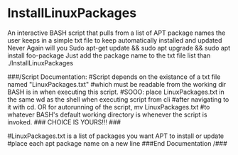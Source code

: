 # InstallLinuxPackages
An interactive BASH script that pulls from a list of APT package names the user keeps in a simple txt file to keep automatically installed and updated
Never Again will you Sudo apt-get update && sudo apt upgrade && sudo apt install foo-package
Just add the package name to the txt file list than ./InstallLinuxPackages

###/Script Documentation:
#Script depends on the existance of a txt file named "LinuxPackages.txt" 
#which must be readable from the working dir BASH is in when executing this script.
#SOOO: place LinuxPackages.txt in the same wd as the shell when executing script from cli
#after navigating to it with cd.  OR for autorunning of the script, mv LinuxPackages.txt
#to whatever BASH's default working directory is whenever the script is invoked.
	### CHOICE IS YOURS!!! ###

#LinuxPackages.txt is a list of packages you want APT to install or update
#place each apt package name on a new line 
###End Documentation /###
